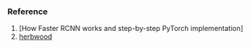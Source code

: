 ### Reference 
1. [How Faster RCNN works and step-by-step PyTorch implementation]
2. [herbwood]








[How FasterRCNN works and step-by-step PyTorch implementation]: https://www.youtube.com/watch?v=4yOcsWg-7g8
[herbwood]: https://github.com/herbwood/pytorch_faster_r_cnn